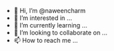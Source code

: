 - 👋 Hi, I’m @naweencharm
- 👀 I’m interested in ...
- 🌱 I’m currently learning ...
- 💞️ I’m looking to collaborate on ...
- 📫 How to reach me ...

<!---
naweencharm/naweencharm is a ✨ special ✨ repository because its `README.md` (this file) appears on your GitHub profile.
You can click the Preview link to take a look at your changes.
--->
